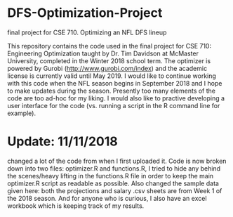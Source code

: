 # DFS-Optimization-Project
final project for CSE 710. Optimizing an NFL DFS lineup

This repository contains the code used in the final project for CSE 710: Engineering Optimization taught by Dr. Tim Davidson at McMaster University, completed in the Winter 2018 school term. The optimizer is powered by Gurobi (http://www.gurobi.com/index) and the academic license is currently valid until May 2019. I would like to continue working with this code when the NFL season begins in September 2018 and I hope to make updates during the season. Presently too many elements of the code are too ad-hoc for my liking. I would also like to practive developing a user interface for the code (vs. running a script in the R command line for example).

# Update: 11/11/2018

changed a lot of the code from when I first uploaded it. Code is now broken down into two files: optimizer.R and functions.R, I tried to hide any behind the scenes/heavy lifting in the functions.R file in order to keep the main optimizer.R script as readable as possible. Also changed the sample data given here: both the projections and salary .csv sheets are from Week 1 of the 2018 season. And for anyone who is curious, I also have an excel workbook which is keeping track of my results.
